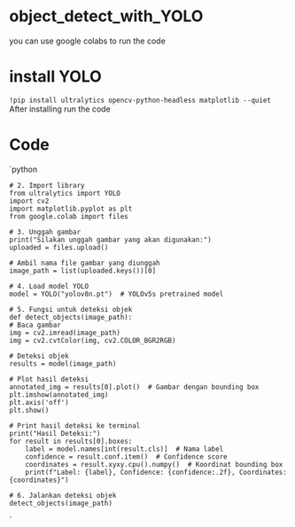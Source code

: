 # object_detect_with_YOLO

you can use google colabs to run the code

# install YOLO
`
!pip install ultralytics opencv-python-headless matplotlib --quiet
`
After installing run the code
# Code
`python

    # 2. Import library
    from ultralytics import YOLO
    import cv2
    import matplotlib.pyplot as plt
    from google.colab import files

    # 3. Unggah gambar
    print("Silakan unggah gambar yang akan digunakan:")
    uploaded = files.upload()

    # Ambil nama file gambar yang diunggah
    image_path = list(uploaded.keys())[0]

    # 4. Load model YOLO
    model = YOLO("yolov8n.pt")  # YOLOv5s pretrained model

    # 5. Fungsi untuk deteksi objek
    def detect_objects(image_path):
    # Baca gambar
    img = cv2.imread(image_path)
    img = cv2.cvtColor(img, cv2.COLOR_BGR2RGB)

    # Deteksi objek
    results = model(image_path)

    # Plot hasil deteksi
    annotated_img = results[0].plot()  # Gambar dengan bounding box
    plt.imshow(annotated_img)
    plt.axis('off')
    plt.show()

    # Print hasil deteksi ke terminal
    print("Hasil Deteksi:")
    for result in results[0].boxes:
        label = model.names[int(result.cls)]  # Nama label
        confidence = result.conf.item()  # Confidence score
        coordinates = result.xyxy.cpu().numpy()  # Koordinat bounding box
        print(f"Label: {label}, Confidence: {confidence:.2f}, Coordinates: {coordinates}")

    # 6. Jalankan deteksi objek
    detect_objects(image_path)

`
